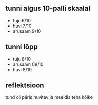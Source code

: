 ## tunni algus 10-palli skaalal

* tuju 6/10
* huvi 7/10
* arusaam 9/10

## tunni lõpp

* tuju 8/10
* arusaam 08/10
* huvi 8/10

## reflektsioon

tund oli päris huvitav ja meeldis teha kõike
